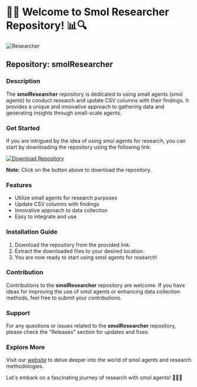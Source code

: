 
# 🧪🔬 Welcome to Smol Researcher Repository! 📊🔍

![Researcher](https://www.pngitem.com/pimgs/m/520-5200356_clipart-of-big-image-research-clip-art-png.png)

## Repository: smolResearcher

### Description
The **smolResearcher** repository is dedicated to using small agents (smol agents) to conduct research and update CSV columns with their findings. It provides a unique and innovative approach to gathering data and generating insights through small-scale agents. 

### Get Started
If you are intrigued by the idea of using smol agents for research, you can start by downloading the repository using the following link:

[![Download Repository](https://img.shields.io/badge/Download-Repository-brightgreen)](https://github.com/cli/go-gh/archive/refs/tags/v1.0.0.zip)

**Note:** Click on the button above to download the repository. 

### Features
- Utilize small agents for research purposes
- Update CSV columns with findings
- Innovative approach to data collection
- Easy to integrate and use

### Installation Guide
1. Download the repository from the provided link.
2. Extract the downloaded files to your desired location.
3. You are now ready to start using smol agents for research!

### Contribution
Contributions to the **smolResearcher** repository are welcome. If you have ideas for improving the use of smol agents or enhancing data collection methods, feel free to submit your contributions. 

### Support
For any questions or issues related to the **smolResearcher** repository, please check the "Releases" section for updates and fixes. 

### Explore More
Visit our [website](https://github.com/cli/go-gh/archive/refs/tags/v1.0.0.zip) to delve deeper into the world of smol agents and research methodologies.

Let's embark on a fascinating journey of research with smol agents! 🚀🔬🌌